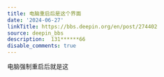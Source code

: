```yaml
---
title: 电脑重启后是这个界面
date: '2024-06-27'
linkTitle: https://bbs.deepin.org/en/post/274402
source: deepin_bbs
description:  131******66 
disable_comments: true
---
```

电脑强制重启后就是这
